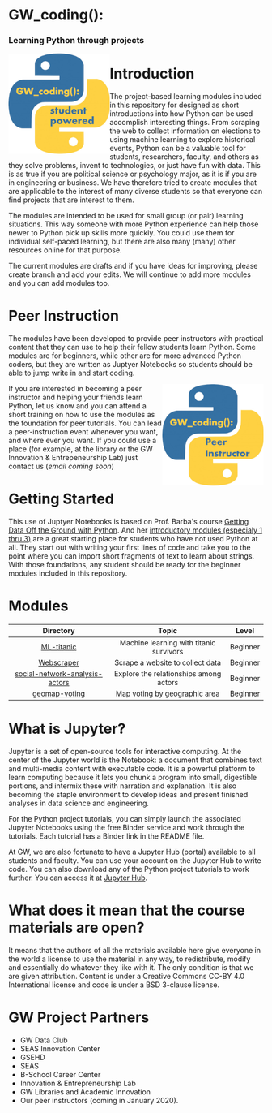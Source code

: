 
# GW_coding():
### Learning Python through projects
 <img align="left" src="/images/Python%20Logo%20Student%20Powered.jpg" alt="GW Python Logo"
	title="GW Python Logo" width="200" height="198" />
  
# Introduction
The project-based learning modules included in this repository for designed as short introductions into how Python can be used accomplish interesting things. From scraping the web to collect information on elections to using machine learning to explore historical events, Python can be a valuable tool for students, researchers, faculty, and others as they solve problems, invent to technologies, or just have fun with data.  This is as true if you are political science or psychology major, as it is if you are in engineering or business.  We have therefore tried to create modules that are applicable to the interest of many diverse students so that everyone can find projects that are interest to them. 

The modules are intended to be used for small group (or pair) learning situations. This way someone with more Python experience can help those newer to Python pick up skills more quickly.  You could use them for individual self-paced learning, but there are also many (many) other resources online for that purpose.

The current modules are drafts and if you have ideas for improving, please create branch and add your edits. We will continue to add more modules and you can add modules too.

# Peer Instruction
The modules have been developed to provide peer instructors with practical content that they can use to help their fellow students learn Python. Some modules are for beginners, while other are for more advanced Python coders, but they are written as Juptyer Notebooks so students should be able to jump write in and start coding. 

<img align="right" src="/images/Python%20Logo%20Peer%20Instructor.jpg" alt="GW Python Peer Logo"
	title="GW Python Peer Logo" width="200" height="200" />
	
If you are interested in becoming a peer instructor and helping your friends learn Python, let us know and you can attend a short training on how to use the modules as the foundation for peer tutorials. You can lead a peer-instruction event whenever you want, and where ever you want. If you could use a place (for example, at the library or the GW Innovation & Entrepeneurship Lab) just contact us (*email coming soon*)

# Getting Started
This use of Juptyer Notebooks is based on Prof. Barba's course [Getting Data Off the Ground with Python](https://openedx.seas.gwu.edu/courses/course-v1:GW+EngComp1+2018/about).  And her [introductory modules (especialy 1 thru 3)](https://github.com/engineersCode/EngComp1_offtheground/tree/master/notebooks_en) are a great starting place for students who have not used Python at all.  They start out with writing your first lines of code and take you to the point where you can import short fragments of text to learn about strings.  With those foundations, any student should be ready for the beginner modules included in this repository.

# Modules

| Directory  | Topic       | Level |
| :-----------: | :-----------------: | :-----------------: |
| [ML-titanic](https://github.com/gwu-libraries/python-learning-examples/tree/master/ML-titanic)  | Machine learning with titanic survivors      | Beginner |
| [Webscraper](https://github.com/gwu-libraries/python-learning-examples/tree/master/Webscraper)    | Scrape a website to collect data      | Beginner |
| [social-network-analysis-actors](https://github.com/gwu-libraries/python-learning-examples/tree/master/social-network-analysis-actors)     | Explore the relationships among actors | Beginner |
| [geomap-voting](https://github.com/gwu-libraries/python-learning-examples/tree/master/geomap-voting)     | Map voting by geographic area | Beginner |

# What is Jupyter?
Jupyter is a set of open-source tools for interactive computing. At the center of the Jupyter world is the Notebook: a document that combines text and multi-media content with executable code. It is a powerful platform to learn computing because it lets you chunk a program into small, digestible portions, and intermix these with narration and explanation. It is also becoming the staple environment to develop ideas and present finished analyses in data science and engineering.

For the Python project tutorials, you can simply launch the associated Jupyter Notebooks using the free Binder service and work through the tutorials. Each tutorial has a Binder link in the README file. 

At GW, we are also fortunate to have a Jupyter Hub (portal) available to all students and faculty. You can use your account on the Jupyter Hub to write code. You can also download any of the Python project tutorials to work further.  You can access it at [Jupyter Hub](https://go.gwu.edu/jhub).

# What does it mean that the course materials are open?
It means that the authors of all the materials available here give everyone in the world a license to use the material in any way, to redistribute, modify and essentially do whatever they like with it. The only condition is that we are given attribution. Content is under a Creative Commons CC-BY 4.0 International license and code is under a BSD 3-clause license.

# GW Project Partners
- GW Data Club
- SEAS Innovation Center
- GSEHD
- SEAS 
- B-School Career Center
- Innovation & Entrepreneurship Lab
- GW Libraries and Academic Innovation
- Our peer instructors (coming in January 2020). 


